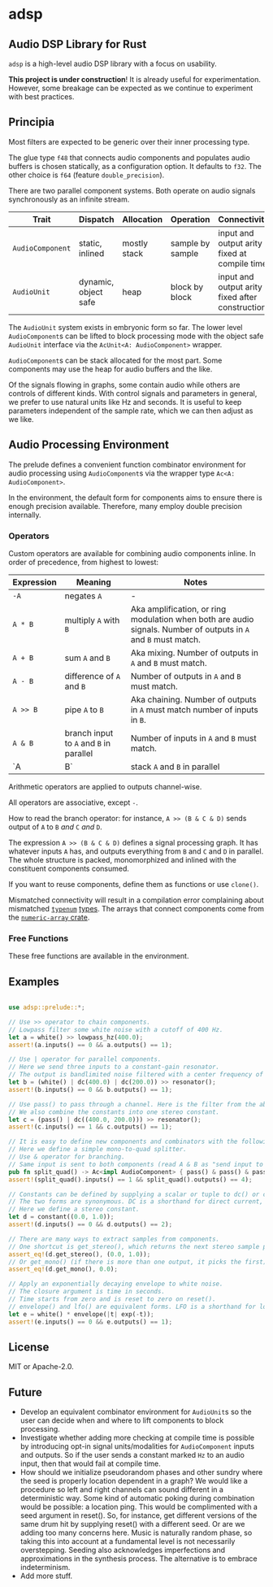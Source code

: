 # adsp

## Audio DSP Library for Rust

`adsp` is a high-level audio DSP library with a focus on usability.

**This project is under construction**! It is already useful for experimentation.
However, some breakage can be expected as we continue to experiment with best practices.


## Principia

Most filters are expected to be generic over their inner processing type.

The glue type `f48` that connects audio components and populates audio buffers is chosen statically,
as a configuration option. It defaults to `f32`. The other choice is `f64` (feature `double_precision`).

There are two parallel component systems. Both operate on audio signals synchronously as an infinite stream.

| Trait            | Dispatch             | Allocation      | Operation        | Connectivity |
| ---------------- | -------------------- | --------------- | ---------------- | ------------ |
| `AudioComponent` | static, inlined      | mostly stack    | sample by sample | input and output arity fixed at compile time |
| `AudioUnit`      | dynamic, object safe | heap            | block by block   | input and output arity fixed after construction |

The `AudioUnit` system exists in embryonic form so far. The lower level `AudioComponent`s can be lifted
to block processing mode with the object safe `AudioUnit` interface via the `AcUnit<A: AudioComponent>` wrapper.

`AudioComponent`s can be stack allocated for the most part. Some components may use the heap for audio buffers and the like.

Of the signals flowing in graphs, some contain audio while others are controls of different kinds.
With control signals and parameters in general, we prefer to use natural units like Hz and seconds.
It is useful to keep parameters independent of the sample rate, which we can then adjust as we like.


## Audio Processing Environment

The prelude defines a convenient function combinator environment for audio processing using
`AudioComponent`s via the wrapper type `Ac<A: AudioComponent>`.

In the environment, the default form for components aims to ensure there is enough precision available.
Therefore, many employ double precision internally.


### Operators

Custom operators are available for combining audio components inline.
In order of precedence, from highest to lowest:

| Expression    | Meaning                       | Notes                                                          |
| ------------- | ----------------------------- | -------------------------------------------------------------- |
| `-A`          | negates `A`                   | - |
| `A * B`       | multiply `A` with `B`         | Aka amplification, or ring modulation when both are audio signals. Number of outputs in `A` and `B` must match. |
| `A + B`       | sum `A` and `B`               | Aka mixing. Number of outputs in `A` and `B` must match. |
| `A - B`       | difference of `A` and `B`     | Number of outputs in `A` and `B` must match. |
| `A >> B`      | pipe `A` to `B`               | Aka chaining. Number of outputs in `A` must match number of inputs in `B`. |
| `A & B`       | branch input to `A` and `B` in parallel  | Number of inputs in `A` and `B` must match. |
| `A | B`       | stack `A` and `B` in parallel | - |


Arithmetic operators are applied to outputs channel-wise.

All operators are associative, except `-`.

How to read the branch operator: for instance, `A >> (B & C & D)` sends output of `A` to `B` *and* `C` *and* `D`.

The expression `A >> (B & C & D)` defines a signal processing graph. It has whatever inputs `A` has, and outputs everything from `B` and `C` and `D` in parallel. The whole structure is packed, monomorphized and inlined with the constituent components consumed.

If you want to reuse components, define them as functions or use `clone()`.

Mismatched connectivity will result in a compilation error complaining about mismatched
[`typenum`](https://crates.io/crates/typenum) [types](https://docs.rs/typenum/1.12.0/typenum/uint/struct.UInt.html).
The arrays that connect components come from the
[`numeric-array` crate](https://crates.io/crates/numeric-array).



### Free Functions

These free functions are available in the environment.


## Examples

```rust

use adsp::prelude::*;

// Use >> operator to chain components.
// Lowpass filter some white noise with a cutoff of 400 Hz.
let a = white() >> lowpass_hz(400.0);
assert!(a.inputs() == 0 && a.outputs() == 1);

// Use | operator for parallel components.
// Here we send three inputs to a constant-gain resonator.
// The output is bandlimited noise filtered with a center frequency of 400 Hz and a bandwidth of 200 Hz.
let b = (white() | dc(400.0) | dc(200.0)) >> resonator();
assert!(b.inputs() == 0 && b.outputs() == 1);

// Use pass() to pass through a channel. Here is the filter from the above generator.
// We also combine the constants into one stereo constant.
let c = (pass() | dc((400.0, 200.0))) >> resonator();
assert!(c.inputs() == 1 && c.outputs() == 1);

// It is easy to define new components and combinators with the following return type.
// Here we define a simple mono-to-quad splitter.
// Use & operator for branching.
// Same input is sent to both components (read A & B as "send input to A AND B").
pub fn split_quad() -> Ac<impl AudioComponent> { pass() & pass() & pass() & pass() }
assert!(split_quad().inputs() == 1 && split_quad().outputs() == 4);

// Constants can be defined by supplying a scalar or tuple to dc() or constant().
// The two forms are synonymous. DC is a shorthand for direct current, an electrical engineering term.
// Here we define a stereo constant.
let d = constant((0.0, 1.0));
assert!(d.inputs() == 0 && d.outputs() == 2);

// There are many ways to extract samples from components.
// One shortcut is get_stereo(), which returns the next stereo sample pair using an all zeros input.
assert_eq!(d.get_stereo(), (0.0, 1.0));
// Or get_mono() (if there is more than one output, it picks the first):
assert_eq!(d.get_mono(), 0.0);

// Apply an exponentially decaying envelope to white noise.
// The closure argument is time in seconds.
// Time starts from zero and is reset to zero on reset().
// envelope() and lfo() are equivalent forms. LFO is a shorthand for low frequency oscillator.
let e = white() * envelope(|t| exp(-t));
assert!(e.inputs() == 0 && e.outputs() == 1);
```


## License

MIT or Apache-2.0.


## Future

- Develop an equivalent combinator environment for `AudioUnit`s so the user can
  decide when and where to lift components to block processing.
- Investigate whether adding more checking at compile time is possible by introducing
  opt-in signal units/modalities for `AudioComponent` inputs and outputs.
  So if the user sends a constant marked `Hz` to an audio input, then that would fail at compile time.
- How should we initialize pseudorandom phases and other sundry where the seed is properly location dependent in a graph?
  We would like a procedure so left and right channels can sound different in a deterministic way.
  Some kind of automatic poking during combination would be possible: a location ping.
  This would be complimented with a seed argument in reset(). So, for instance, get different versions of the same drum
  hit by supplying reset() with a different seed. Or are we adding too many concerns here.
  Music is naturally random phase, so taking this into account at a fundamental level is not necessarily overstepping.
  Seeding also acknowledges imperfections and approximations in the synthesis process.
  The alternative is to embrace indeterminism.
- Add more stuff.
